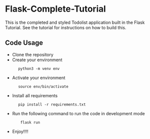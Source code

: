 # Flask-Complete-Tutorial

This is the completed and styled Todolist application built in the Flask Tutorial. See the tutorial for instructions on how to build this.

## Code Usage
- Clone the repository
- Create your environment 
 ```shell
       python3 -m venv env
 ```
 - Activate your environment 
 ```shell
       source env/bin/activate
 ```
 - Install all requirements
 ```shell
       pip install -r requirements.txt
 ```
 - Run the following command to run the code in development mode
```shell
       flask run
 ```
 
 - Enjoy!!!!
